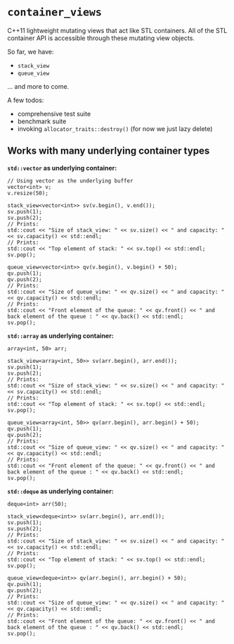 # `container_views`
C++11 lightweight mutating views that act like STL containers. All of the STL container API is accessible through these mutating view objects.

So far, we have:

- `stack_view`
- `queue_view`

... and more to come.

A few todos:

- comprehensive test suite
- benchmark suite
- invoking `allocator_traits::destroy()` (for now we just lazy delete)

## Works with many underlying container types

**`std::vector` as underlying container:**
```
// Using vector as the underlying buffer
vector<int> v;
v.resize(50);

stack_view<vector<int>> sv(v.begin(), v.end());
sv.push(1);
sv.push(2);
// Prints:
std::cout << "Size of stack_view: " << sv.size() << " and capacity: " << sv.capacity() << std::endl;
// Prints:
std::cout << "Top element of stack: " << sv.top() << std::endl;
sv.pop();

queue_view<vector<int>> qv(v.begin(), v.begin() + 50);
qv.push(1);
qv.push(2);
// Prints:
std::cout << "Size of queue_view: " << qv.size() << " and capacity: " << qv.capacity() << std::endl;
// Prints:
std::cout << "Front element of the queue: " << qv.front() << " and back element of the queue : " << qv.back() << std::endl;
sv.pop();
```

**`std::array` as underlying container:**
```
array<int, 50> arr;

stack_view<array<int, 50>> sv(arr.begin(), arr.end());
sv.push(1);
sv.push(2);
// Prints:
std::cout << "Size of stack_view: " << sv.size() << " and capacity: " << sv.capacity() << std::endl;
// Prints:
std::cout << "Top element of stack: " << sv.top() << std::endl;
sv.pop();

queue_view<array<int, 50>> qv(arr.begin(), arr.begin() + 50);
qv.push(1);
qv.push(2);
// Prints:
std::cout << "Size of queue_view: " << qv.size() << " and capacity: " << qv.capacity() << std::endl;
// Prints:
std::cout << "Front element of the queue: " << qv.front() << " and back element of the queue : " << qv.back() << std::endl;
sv.pop();
```

**`std::deque` as underlying container:**
```
deque<int> arr(50);

stack_view<deque<int>> sv(arr.begin(), arr.end());
sv.push(1);
sv.push(2);
// Prints:
std::cout << "Size of stack_view: " << sv.size() << " and capacity: " << sv.capacity() << std::endl;
// Prints:
std::cout << "Top element of stack: " << sv.top() << std::endl;
sv.pop();

queue_view<deque<int>> qv(arr.begin(), arr.begin() + 50);
qv.push(1);
qv.push(2);
// Prints:
std::cout << "Size of queue_view: " << qv.size() << " and capacity: " << qv.capacity() << std::endl;
// Prints:
std::cout << "Front element of the queue: " << qv.front() << " and back element of the queue : " << qv.back() << std::endl;
sv.pop();
```
